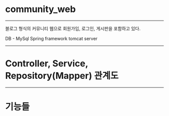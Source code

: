# community_web
---
 블로그 형식의 커뮤니티 웹으로 회원가입, 로그인, 게시판을 포함하고 있다.
 
 DB - MySql
 Spring framework
 tomcat server
 
 ---
 
# Controller, Service, Repository(Mapper) 관계도


---

# 기능들
 
